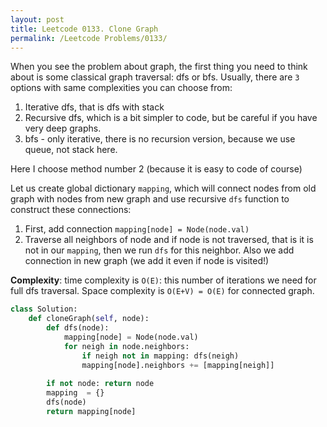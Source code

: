 ```yaml
---
layout: post
title: Leetcode 0133. Clone Graph
permalink: /Leetcode Problems/0133/
---
```


When you see the problem about graph, the first thing you need to think about is some classical graph traversal: dfs or bfs. Usually, there are `3` options with same complexities you can choose from:

1. Iterative dfs, that is dfs with stack
2. Recursive dfs, which is a bit simpler to code, but be careful if you have very deep graphs.
3. bfs - only iterative, there is no recursion version, because we use queue, not stack here.

Here I choose method number 2 (because it is easy to code of course)

Let us create global dictionary `mapping`, which will connect nodes from old graph with nodes from new graph and use recursive `dfs` function to construct these connections:
1. First, add connection `mapping[node] = Node(node.val)`
2. Traverse all neighbors of node and if node is not traversed, that is it is not in our `mapping`, then we run `dfs` for this neighbor. Also we add connection in new graph (we add it even if node is visited!)

**Complexity**: time complexity is `O(E)`: this number of iterations we need for full dfs traversal. Space complexity is `O(E+V) = O(E)` for connected graph.

```python
class Solution:
    def cloneGraph(self, node):
        def dfs(node):
            mapping[node] = Node(node.val)
            for neigh in node.neighbors:
                if neigh not in mapping: dfs(neigh)
                mapping[node].neighbors += [mapping[neigh]]
        
        if not node: return node
        mapping  = {}
        dfs(node)
        return mapping[node]
```